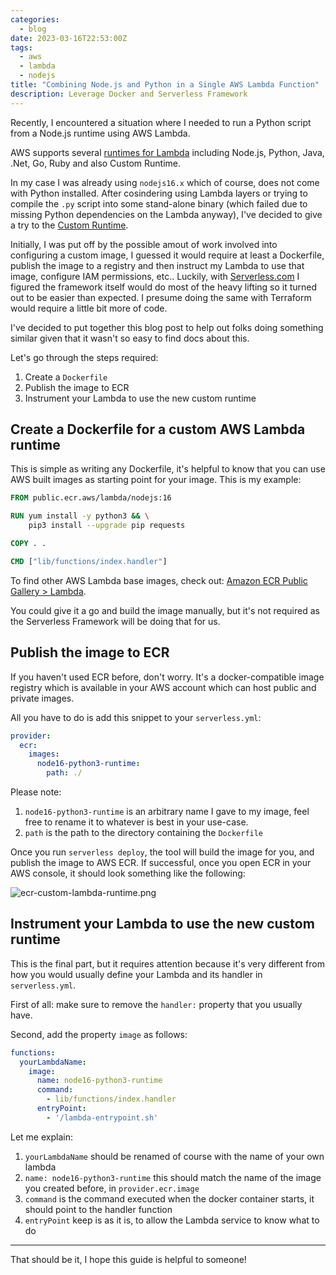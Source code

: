 ```yaml
---
categories:
  - blog
date: 2023-03-16T22:53:00Z
tags:
  - aws
  - lambda
  - nodejs
title: "Combining Node.js and Python in a Single AWS Lambda Function"
description: Leverage Docker and Serverless Framework
---
```


Recently, I encountered a situation where I needed to run a Python script from a Node.js runtime using AWS Lambda. 

AWS supports several [runtimes for Lambda](https://docs.aws.amazon.com/lambda/latest/dg/lambda-runtimes.html) including Node.js, Python, Java, .Net, Go, Ruby and also Custom Runtime.

In my case I was already using `nodejs16.x` which of course, does not come with Python installed. After cosindering using Lambda layers or trying to compile the `.py` script into some stand-alone binary (which failed due to missing Python dependencies on the Lambda anyway), I've decided to give a try to the [Custom Runtime](https://docs.aws.amazon.com/lambda/latest/dg/runtimes-custom.html).

Initially, I was put off by the possible amout of work involved into configuring a custom image, I guessed it would require at least a Dockerfile, publish the image to a registry and then instruct my Lambda to use that image, configure IAM permissions, etc.. Luckily, with [Serverless.com](https://www.serverless.com/) I figured the framework itself would do most of the heavy lifting so it turned out to be easier than expected. I presume doing the same with Terraform would require a little bit more of code.

I've decided to put together this blog post to help out folks doing something similar given that it wasn't so easy to find docs about this.

Let's go through the steps required:

1. Create a `Dockerfile`
1. Publish the image to ECR
1. Instrument your Lambda to use the new custom runtime

## Create a Dockerfile for a custom AWS Lambda runtime

This is simple as writing any Dockerfile, it's helpful to know that you can use AWS built images as starting point for your image. This is my example:


```dockerfile
FROM public.ecr.aws/lambda/nodejs:16

RUN yum install -y python3 && \
    pip3 install --upgrade pip requests

COPY . .

CMD ["lib/functions/index.handler"]
```

To find other AWS Lambda base images, check out: [Amazon ECR Public Gallery > Lambda](https://gallery.ecr.aws/lambda).

You could give it a go and build the image manually, but it's not required as the Serverless Framework will be doing that for us.

## Publish the image to ECR

If you haven't used ECR before, don't worry. It's a docker-compatible image registry which is available in your AWS account which can host public and private images. 

All you have to do is add this snippet to your `serverless.yml`:

```yaml
provider:
  ecr:
    images:
      node16-python3-runtime:
        path: ./
```

Please note:

1. `node16-python3-runtime` is an arbitrary name I gave to my image, feel free to rename it to whatever is best in your use-case.
1. `path` is the path to the directory containing the `Dockerfile`

Once you run `serverless deploy`, the tool will build the image for you, and publish the image to AWS ECR. If successful, once you open ECR in your AWS console, it should look something like the following:

![ecr-custom-lambda-runtime.png](/img/ecr-custom-lambda-runtime.png)

## Instrument your Lambda to use the new custom runtime

This is the final part, but it requires attention because it's very different from how you would usually define your Lambda and its handler in `serverless.yml`.

First of all: make sure to remove the `handler:` property that you usually have.

Second, add the property `image` as follows:

```yaml
functions:
  yourLambdaName:
    image:
      name: node16-python3-runtime
      command:
        - lib/functions/index.handler
      entryPoint:
        - '/lambda-entrypoint.sh'      
```

Let me explain:

1. `yourLambdaName` should be renamed of course with the name of your own lambda
1. `name: node16-python3-runtime` this should match the name of the image you created before, in `provider.ecr.image`
1. `command` is the command executed when the docker container starts, it should point to the handler function
1. `entryPoint` keep is as it is, to allow the Lambda service to know what to do

--- 

That should be it, I hope this guide is helpful to someone!
